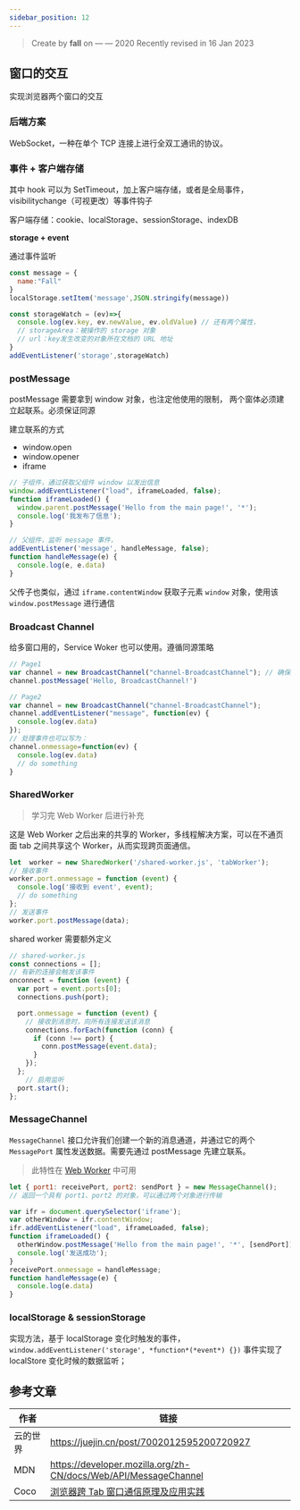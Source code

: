 ```yaml
---
sidebar_position: 12
---
```


> Create by **fall** on — — 2020
> Recently revised in 16 Jan 2023

## 窗口的交互

实现浏览器两个窗口的交互

### 后端方案

WebSocket，一种在单个 TCP 连接上进行全双工通讯的协议。

### 事件 + 客户端存储

其中 hook 可以为 SetTimeout，加上客户端存储，或者是全局事件，visibilitychange（可视更改）等事件钩子

客户端存储：cookie、localStorage、sessionStorage、indexDB

**storage + event**

通过事件监听

```js
const message = {
  name:"Fall"
}
localStorage.setItem('message',JSON.stringify(message))
```

```js
const storageWatch = (ev)=>{
  console.log(ev.key, ev.newValue, ev.oldValue) // 还有两个属性，
  // storageArea：被操作的 storage 对象
  // url：key发生改变的对象所在文档的 URL 地址
}
addEventListener('storage',storageWatch)
```

### postMessage

postMessage 需要拿到 window 对象，也注定他使用的限制， 两个窗体必须建立起联系。必须保证同源 

建立联系的方式

- window.open
- window.opener
- iframe

```js
// 子组件，通过获取父组件 window 以发出信息
window.addEventListener("load", iframeLoaded, false);
function iframeLoaded() {
  window.parent.postMessage('Hello from the main page!', '*');
  console.log('我发布了信息');
}
```

```js
// 父组件，监听 message 事件，
addEventListener('message', handleMessage, false);
function handleMessage(e) {
  console.log(e, e.data)
}
```

父传子也类似，通过 `iframe.contentWindow` 获取子元素 `window` 对象，使用该 `window.postMessage` 进行通信

### Broadcast Channel

给多窗口用的，Service Woker 也可以使用。遵循同源策略

```js
// Page1
var channel = new BroadcastChannel("channel-BroadcastChannel"); // 确保两个页面的频道名称一致
channel.postMessage('Hello, BroadcastChannel!')
```

```js
// Page2
var channel = new BroadcastChannel("channel-BroadcastChannel");
channel.addEventListener("message", function(ev) {
  console.log(ev.data)
});
// 处理事件也可以写为：
channel.onmessage=function(ev) {
  console.log(ev.data)
  // do something
}
```

### SharedWorker

> 学习完 Web Worker 后进行补充

这是 Web Worker 之后出来的共享的 Worker，多线程解决方案，可以在不通页面 tab 之间共享这个 Worker，从而实现跨页面通信。

```js
let  worker = new SharedWorker('/shared-worker.js', 'tabWorker');
// 接收事件
worker.port.onmessage = function (event) {
  console.log('接收到 event', event);
  // do something
};
// 发送事件
worker.port.postMessage(data);
```

shared worker 需要额外定义

```js
// shared-worker.js
const connections = [];
// 有新的连接会触发该事件
onconnect = function (event) {
  var port = event.ports[0];
  connections.push(port);

  port.onmessage = function (event) {
    // 接收到消息时，向所有连接发送该消息
    connections.forEach(function (conn) {
      if (conn !== port) {
        conn.postMessage(event.data);
      }
    });
  };
	// 启用监听
  port.start();
};
```



### MessageChannel

`MessageChannel` 接口允许我们创建一个新的消息通道，并通过它的两个 `MessagePort` 属性发送数据。需要先通过 postMessage 先建立联系。

> 此特性在 [Web Worker](https://developer.mozilla.org/zh-CN/docs/Web/API/Web_Workers_API) 中可用

```js
let { port1: receivePort, port2: sendPort } = new MessageChannel();
// 返回一个具有 port1、port2 的对象，可以通过两个对象进行传输

var ifr = document.querySelector('iframe');
var otherWindow = ifr.contentWindow;
ifr.addEventListener("load", iframeLoaded, false);
function iframeLoaded() {
  otherWindow.postMessage('Hello from the main page!', '*', [sendPort]);
  console.log('发送成功');
}
receivePort.onmessage = handleMessage;
function handleMessage(e) {
  console.log(e.data)
}
```

### localStorage & sessionStorage

实现方法，基于 localStorage 变化时触发的事件，`window.addEventListener('storage', *function*(*event*) {})` 事件实现了 localStore 变化时候的数据监听；

## 参考文章

| 作者     | 链接                                                         |
| -------- | ------------------------------------------------------------ |
| 云的世界 | https://juejin.cn/post/7002012595200720927                   |
| MDN      | https://developer.mozilla.org/zh-CN/docs/Web/API/MessageChannel |
| Coco     | [浏览器跨 Tab 窗口通信原理及应用实践](https://zhuanlan.zhihu.com/p/669185635) |

